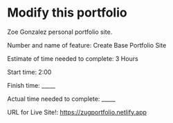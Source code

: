 # Modify this portfolio

Zoe Gonzalez personal portfolio site.

Number and name of feature: Create Base Portfolio Site

Estimate of time needed to complete: 3 Hours

Start time: 2:00

Finish time: _____

Actual time needed to complete: _____



URL for Live Site!: https://zugportfolio.netlify.app